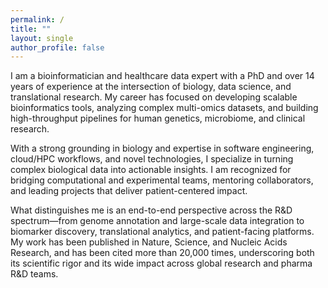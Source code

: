 ```yaml
---
permalink: /
title: ""
layout: single
author_profile: false
---
```


I am a bioinformatician and healthcare data expert with a PhD and over 14 years of experience at the intersection of biology, data science, and translational research. My career has focused on developing scalable bioinformatics tools, analyzing complex multi-omics datasets, and building high-throughput pipelines for human genetics, microbiome, and clinical research.


With a strong grounding in biology and expertise in software engineering, cloud/HPC workflows, and novel technologies, I specialize in turning complex biological data into actionable insights. I am recognized for bridging computational and experimental teams, mentoring collaborators, and leading projects that deliver patient-centered impact.


What distinguishes me is an end-to-end perspective across the R&D spectrum—from genome annotation and large-scale data integration to biomarker discovery, translational analytics, and patient-facing platforms. My work has been published in Nature, Science, and Nucleic Acids Research, and has been cited more than 20,000 times, underscoring both its scientific rigor and its wide impact across global research and pharma R\&D teams. 